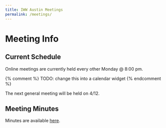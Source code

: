 ```yaml
---
title: IWW Austin Meetings
permalink: /meetings/
---
```


# Meeting Info
## Current Schedule
Online meetings are currently held every other Monday @ 8:00 pm.

{% comment %}
TODO: change this into a calendar widget
{% endcomment %}

The next general meeting will be held on 4/12.

## Meeting Minutes
Minutes are available [here](https://github.com/iwwaustin/documents/blob/master/minutes).

